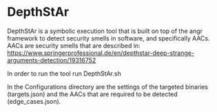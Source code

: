 # DepthStAr

DepthStAr is a symbolic execution tool that is built on top of the angr framework to detect security smells in software, and specifically AACs.
AACs are security smells that are described in:
https://www.springerprofessional.de/en/depthstar-deep-strange-arguments-detection/19316752

In order to run the tool run DepthStAr.sh

In the Configurations directory are the settings of the targeted binaries (targets.json) and the AACs that are required to be detected (edge_cases.json).
